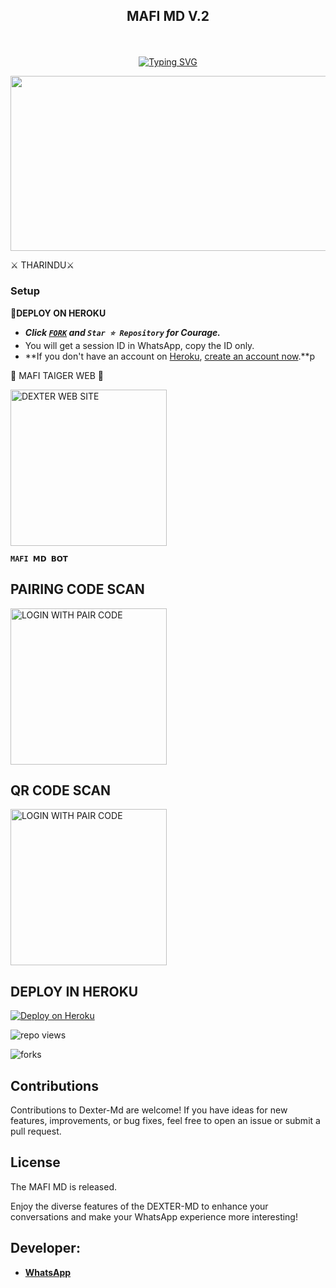 
## <p align="center"> MAFI MD V.2
<br>

<p align="center"><a href="https://git.io/typing-svg"><img src="https://readme-typing-svg.demolab.com?font=EB+Garamond&weight=800&size=28&duration=4000&pause=1000&random=false&width=435&lines=WELCOME+TO+THE+MAFI-V1-MD;MULTI-DEVICE+WHATSAPP+BOT;DEVELOPED+BY+THARINDU;RELEASED+DATE+24%2F03%2F2024." alt="Typing SVG" /></a>
</p>


<img src="https://telegra.ph/file/7d08ef891cbe7d31e682b.jpg" width="540" height="280" />
</p>         ⚔ THARINDU⚔

### Setup

**📌DEPLOY ON HEROKU**
   - ***Click [`FORK`](https://github.com/Purnageethanajana/DEXTER-V1-MD/fork) and `Star ⭐ Repository` for Courage.***
   - You will get a session ID in WhatsApp, copy the ID only.
   - **If you don't have an account on [Heroku](https://signup.heroku.com/), [create an account now](https://signup.heroku.com/).**p
</p>
🌟 MAFI TAIGER WEB 🌟

<a href="https://new-repo-hazel-three.vercel.app/"><img src="https://img.shields.io/badge/DEXTER-WEB%20SITE-red" alt="DEXTER WEB SITE" width="250"></a>

**`MAFI 𝗠𝗗 𝗕𝗢𝗧`**

##  PAIRING CODE SCAN

<a href="https://dexter-md.onrender.com/"><img src="https://img.shields.io/badge/LOGIN%20WITH-PAIR%20CODE-red" alt="LOGIN WITH PAIR CODE" width="250"></a>

## QR CODE SCAN

<a href="https://qr-dexter-md-b3cdc18409e4.herokuapp.com/"><img src="https://img.shields.io/badge/LOGIN%20WITH-QR%20CODE-red" alt="LOGIN WITH PAIR CODE" width="250"></a>
## DEPLOY IN HEROKU

 [![Deploy on Heroku](https://www.herokucdn.com/deploy/button.svg)](https://dashboard.heroku.com/new?template=https://github.com/DEXTER-BOT-1/DEXTER-V1-MD/)

   </details>
</P>

![repo views](https://hits.seeyoufarm.com/api/count/incr/badge.svg?url=https%3A%2F%2Fgithub.com%2FPurnageethanjana%2FDEXTER-V1-MD&count_bg=%2379C83D&title_bg=%23555555&icon=gitpod.svg&icon_color=%23E7E7E7&title=Views&edge_flat=false)

![forks](https://img.shields.io/github/forks/Purnageethanjana/DEXTER-V1-MD?label=Forks&style=social)



## Contributions

Contributions to Dexter-Md are welcome! If you have ideas for new features, improvements, or bug fixes, feel free to open an issue or submit a pull request.

## License

The MAFI MD is released.

Enjoy the diverse features of the DEXTER-MD  to enhance your conversations and make your WhatsApp experience more interesting!

## Developer:
- [**WhatsApp**](https://wa.me/94789958225)

